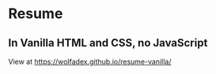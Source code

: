 # Resume
## In Vanilla HTML and CSS, no JavaScript

View at https://wolfadex.github.io/resume-vanilla/